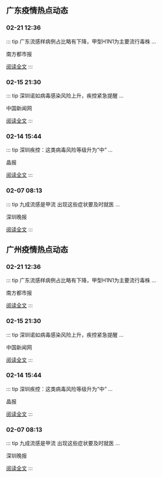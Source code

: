 
## 广东疫情热点动态

  
### 02-21 12:36
::: tip 广东流感样病例占比略有下降，甲型H1N1为主要流行毒株
...

南方都市报

[阅读全文](https://view.inews.qq.com/a/20250221A045AS00?uid=101705948131&chlid=_qqnews_custom_search_pictext)
:::

### 02-15 21:30
::: tip 深圳诺如病毒感染风险上升，疾控紧急提醒
...

中国新闻网

[阅读全文](https://view.inews.qq.com/a/20250215A070HJ00?uid=101705948131&chlid=_qqnews_custom_search_pictext)
:::

### 02-14 15:44
::: tip 深圳疾控：这类病毒风险等级升为“中”
...

晶报

[阅读全文](https://view.inews.qq.com/a/20250214A05LU900?uid=101705948131&chlid=_qqnews_custom_search_pictext)
:::

### 02-07 08:13
::: tip 九成流感是甲流 出现这些症状要及时就医
...

深圳晚报

[阅读全文](https://view.inews.qq.com/a/20250207A01ILB00?uid=101705948131&chlid=_qqnews_custom_search_pictext)
:::


## 广州疫情热点动态

  
### 02-21 12:36
::: tip 广东流感样病例占比略有下降，甲型H1N1为主要流行毒株
...

南方都市报

[阅读全文](https://view.inews.qq.com/a/20250221A045AS00?uid=101705948131&chlid=_qqnews_custom_search_pictext)
:::

### 02-15 21:30
::: tip 深圳诺如病毒感染风险上升，疾控紧急提醒
...

中国新闻网

[阅读全文](https://view.inews.qq.com/a/20250215A070HJ00?uid=101705948131&chlid=_qqnews_custom_search_pictext)
:::

### 02-14 15:44
::: tip 深圳疾控：这类病毒风险等级升为“中”
...

晶报

[阅读全文](https://view.inews.qq.com/a/20250214A05LU900?uid=101705948131&chlid=_qqnews_custom_search_pictext)
:::

### 02-07 08:13
::: tip 九成流感是甲流 出现这些症状要及时就医
...

深圳晚报

[阅读全文](https://view.inews.qq.com/a/20250207A01ILB00?uid=101705948131&chlid=_qqnews_custom_search_pictext)
:::

